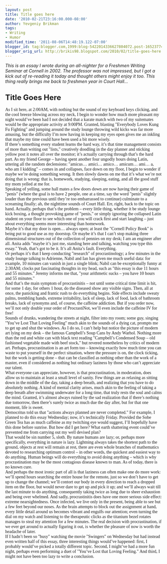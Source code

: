 ```yaml
---
layout: post
title: Title goes here
date: '2010-02-21T23:16:00.000-08:00'
author: Yevgeniy Brikman
tags:
- Writing
- Humor
modified_time: '2011-08-06T14:48:19.122-07:00'
blogger_id: tag:blogger.com,1999:blog-5422014336627804072.post-1652377486854218774
blogger_orig_url: http://brikis98.blogspot.com/2010/02/title-goes-here.html
---
```


*This is an essay I wrote during an all-nighter for a Freshmen Writing Seminar 
at Cornell in 2002. The professor was not impressed, but I got a kick out of 
re-reading it today and thought others might enjoy it too. This thing really 
brings me back to freshmen year in Court Hall...* 

## <span style="font-size: x-large;">Title Goes Here 

<div style="font-family: Georgia,&quot;Times New Roman&quot;,serif;">As I sit 
here, at 2:00AM, with nothing but the sound of my keyboard keys clicking, and 
the cool breeze blowing across my neck, I begin to wonder how much more 
pleasant my night would’ve been had I not decided that a karate match with two 
of my suitemates would be the appropriate activity at 9:00PM. Granted, 
blasting "Everybody Loves Kung Fu Fighting" and jumping around the study 
lounge throwing wild kicks was far more amusing, but the difficulty I’m now 
having in keeping my eyes open gives me an inkling that maybe my time could 
have been used a bit more wisely.<div style="font-family: Georgia,&quot;Times 
New Roman&quot;,serif;"> 
<div style="font-family: Georgia,&quot;Times New Roman&quot;,serif;">If 
there’s something every student learns the hard way, it’s that time management 
consists of more than writing out "lists," creatively doodling in the day 
planner and sticking yellow post it notes all over the monitor; it’s actually 
carrying through that’s the hard part. As my friend George – having spent 
another four ungodly hours doing Latin, uttering all the random declensions: 
"amicus… amici… amico… amicum… ami… a, who am I kidding" – comes in and 
collapses, face down on my floor, I begin to wonder if maybe we’re doing 
something wrong. It then slowly dawns on me that it’s what we’re not doing 
that is wrong: that is, homework, studying, sleeping, eating, and all the good 
stuff my mom yelled at me for.<div style="font-family: Georgia,&quot;Times New 
Roman&quot;,serif;"> 
<div style="font-family: Georgia,&quot;Times New Roman&quot;,serif;">Speaking 
of yelling, some hall mates a few doors down are now having their game of 
"penis" (where the goal is to have 2 people, one at a time, say the word 
"penis" slightly louder than the previous until they’re too embarrassed to 
continue) culminate to a screaming finally; ah, the nighttime sounds of Court 
Hall. Err, right, back to the topic on hand. Actually, perhaps that’s the 
problem – every little thing, whether it be study lounge kick boxing, a 
thought provoking game of "penis," or simply ignoring the collapsed Latin 
student on your floor to see which one of you will crack first and start 
laughing – just about everything seems more interesting than homework. <div 
style="font-family: Georgia,&quot;Times New Roman&quot;,serif;"> 
<div style="font-family: Georgia,&quot;Times New Roman&quot;,serif;">Maybe 
it’s that my door is open… always open; at least the "Cornell Policy Book" is 
being put to good use as my doorstop. Or maybe it’s that I can’t stop making 
three dimensional structures out of the collection of pennies on my desk; I am 
an engineer after all. Anita adds "maybe it’s just me, standing here and 
talking, watching you type this essay." Yeah, that’s got to be it. It’s all 
Anita’s fault. Everything. <div style="font-family: Georgia,&quot;Times New 
Roman&quot;,serif;"> 
<div style="font-family: Georgia,&quot;Times New Roman&quot;,serif;">Or 
perhaps it’s that I keep conducting "research" of procrastinology; a few 
minutes in the study lounge talking to Adrienne, Nabil and Ian has given me 
much useful data: for example, 10 minutes can vanish in just a single blink; 
Nabil can be exceptionally funny at 2:30AM; clocks put fascinating thoughts in 
my head, such as "this essay is due 11 hours and 55 minutes." Jeremy informs 
me that, "your arithmetic sucks – you have 10 hours and 55 minutes."<div 
style="font-family: Georgia,&quot;Times New Roman&quot;,serif;"> 
<div style="font-family: Georgia,&quot;Times New Roman&quot;,serif;">And 
that’s the main symptom of procrastinitis – not until some critical time limit 
is hit, for some 1 day, for others 1 hour, do the diseased show any visible 
signs. Then, all at once, the panicking and frantic rush to do everything 
begins. Side effects include sweaty palms, trembling hands, extreme 
irritability, lack of sleep, lack of food, lack of bathroom breaks, lack of 
synonyms and, of course, the caffeine addiction. But if you order now, we’ll 
not only double your order of ProcrastiNot, we’ll even include the caffeine IV 
for free!<div style="font-family: Georgia,&quot;Times New Roman&quot;,serif;"> 
<div style="font-family: Georgia,&quot;Times New Roman&quot;,serif;">Sounds of 
drunks, wandering the streets at night, filter into my room; some guy, singing 
"You’ve Lost That Loving Feeling" much akin to the sounds of a dying cat, 
prompts me to get up and shut the windows. As I do so, I can’t help but notice 
the picture of modern art lying on my desk – the famous Campbell’s Soup Cans 
by Andy Warhol. Nothing more than the red and white can with black text 
reading "Campbell’s Condensed Soup – old fashioned vegetable made with beef 
stock," but revered nonetheless by critics of modern art. Perhaps, 
procrastination is an art form too – knowing exactly how much time you can 
waste to put yourself in the perfect situation, where the pressure is on, the 
clock ticking, but the work is getting done – that can be classified as 
nothing other than the work of a master, even if considered as nothing but 
ordinary laziness by those who can’t appreciate our talent. <div 
style="font-family: Georgia,&quot;Times New Roman&quot;,serif;"> 
<div style="font-family: Georgia,&quot;Times New Roman&quot;,serif;">What 
everyone can appreciate, however, is that procrastination, in moderation, does 
allow us to maintain at least a small level of sanity. Few things are as 
relaxing as sitting down in the middle of the day, taking a deep breath, and 
realizing that you have to do absolutely nothing. A kind of mental clarity 
arises, much akin to the feeling of taking a deep breath after swimming 
underwater for a long time, that truly rests the soul and calms the mind. 
Granted, it’s almost always ruined by the sad realization that if there’s 
nothing due tomorrow, then there’s surely twice as much due the day after, but 
for that one moment, life is sweet.<div style="font-family: 
Georgia,&quot;Times New Roman&quot;,serif;"> 
<div style="font-family: Georgia,&quot;Times New 
Roman&quot;,serif;">Democritus told us that "actions always planned are never 
completed." For example, I planned to do this essay Wednesday; now, it’s 
technically Friday. Provided the Sobe Green Tea has as much caffeine as my 
twitching eye would suggest, I’ll hopefully have this done before sunrise. But 
how did I get here? What earth shattering event could’ve prevented me from 
carrying out my well devised plan?<div style="font-family: Georgia,&quot;Times 
New Roman&quot;,serif;"> 
<div style="font-family: Georgia,&quot;Times New Roman&quot;,serif;">That 
would be sin number 5, sloth. By nature humans are lazy; or, perhaps more 
specifically, everything in nature is lazy. Lightning always takes the 
shortest path to the ground, objects at rest will remain at rest, there are 
even whole branches of mathematics devoted to researching optimum control – in 
other words, the quickest and easiest way to do anything. Human beings will do 
everything to avoid doing anything – which is why procrastination may be the 
most contagious disease known to man. As of today, there is no known cure.<div 
style="font-family: Georgia,&quot;Times New Roman&quot;,serif;"> 
<div style="font-family: Georgia,&quot;Times New Roman&quot;,serif;">And 
perhaps the most ironic part of all is that laziness can often make one do 
more work: we’ll spend hours searching the entire house for the remote, just 
so we don’t have to get up to change the channel; we’ll contort our body in 
every direction to reach a dropped item on the floor, but would never dare to 
get up and pick it up; and we’ll always wait till the last minute to do 
anything, consequently taking twice as long due to sheer exhaustion and being 
over whelmed. And sadly, procrastinitis does have one more serious side 
effect: extreme nearsightedness. Once infected, we live only in the present, 
being able to see but a few feet beyond our noses. As the brain attempts to 
block out the assignment at hand, every little detail around us becomes 
vibrant and engulfs our attention; even turning the dial on my watch and 
listening to the therapeutic clicks as the titanium bezel rotates manages to 
steal my attention for a few minutes. The real decision with procrastination, 
if we ever get around to actually figuring it out, is whether the pleasure of 
now is worth the headache of later. <div style="font-family: 
Georgia,&quot;Times New Roman&quot;,serif;"> 
<div style="font-family: Georgia,&quot;Times New Roman&quot;,serif;">If I 
hadn’t been so "busy" watching the movie "Swingers" on Wednesday but had 
instead even written half of this essay, three interesting things would’ve 
happened: first, I probably would’ve picked a totally different topic. Second, 
I might’ve had a more fun night, perhaps even performing a duet of "You’ve 
Lost that Loving Feeling." And third, I might not have been too lazy to write 
a conclusion. 